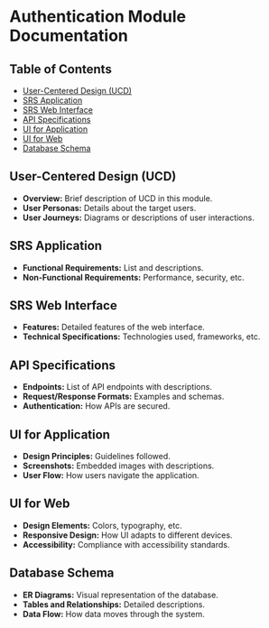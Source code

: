 # Authentication Module Documentation

## Table of Contents
- [User-Centered Design (UCD)](#user-centered-design-ucd)
- [SRS Application](#srs-application)
- [SRS Web Interface](#srs-web-interface)
- [API Specifications](#api-specifications)
- [UI for Application](#ui-for-application)
- [UI for Web](#ui-for-web)
- [Database Schema](#database-schema)

## User-Centered Design (UCD)
- **Overview:** Brief description of UCD in this module.
- **User Personas:** Details about the target users.
- **User Journeys:** Diagrams or descriptions of user interactions.

## SRS Application
- **Functional Requirements:** List and descriptions.
- **Non-Functional Requirements:** Performance, security, etc.

## SRS Web Interface
- **Features:** Detailed features of the web interface.
- **Technical Specifications:** Technologies used, frameworks, etc.

## API Specifications
- **Endpoints:** List of API endpoints with descriptions.
- **Request/Response Formats:** Examples and schemas.
- **Authentication:** How APIs are secured.

## UI for Application
- **Design Principles:** Guidelines followed.
- **Screenshots:** Embedded images with descriptions.
- **User Flow:** How users navigate the application.

## UI for Web
- **Design Elements:** Colors, typography, etc.
- **Responsive Design:** How UI adapts to different devices.
- **Accessibility:** Compliance with accessibility standards.

## Database Schema
- **ER Diagrams:** Visual representation of the database.
- **Tables and Relationships:** Detailed descriptions.
- **Data Flow:** How data moves through the system.

